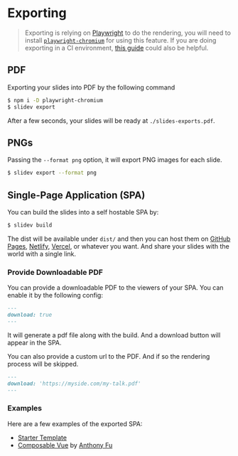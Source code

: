 # Exporting

> Exporting is relying on [Playwright](https://playwright.dev) to do the rendering, you will need to install [`playwright-chromium`](https://playwright.dev/docs/installation#download-single-browser-binary) for using this feature.
> If you are doing exporting in a CI environment, [this guide](https://playwright.dev/docs/ci) could also be helpful.

## PDF

Exporting your slides into PDF by the following command

```bash
$ npm i -D playwright-chromium
$ slidev export
```

After a few seconds, your slides will be ready at `./slides-exports.pdf`.

## PNGs

Passing the `--format png` option, it will export PNG images for each slide.

```bash
$ slidev export --format png
```

## Single-Page Application (SPA)

You can build the slides into a self hostable SPA by:

```bash
$ slidev build
```

The dist will be available under `dist/` and then you can host them on [GitHub Pages](https://pages.github.com/), [Netlify](https://netlify.app/), [Vercel](https://vercel.com/), or whatever you want. And share your slides with the world with a single link.

### Provide Downloadable PDF

You can provide a downloadable PDF to the viewers of your SPA. You can enable it by the following config:

```md
---
download: true
---
```

It will generate a pdf file along with the build. And a download button will appear in the SPA.

You can also provide a custom url to the PDF. And if so the rendering process will be skipped.

```md
---
download: 'https://myside.com/my-talk.pdf'
---
```

### Examples

Here are a few examples of the exported SPA:

- [Starter Template](/demo/starter)
- [Composable Vue](https://talks.antfu.me/2021/composable-vue) by [Anthony Fu](https://github.com/antfu)
